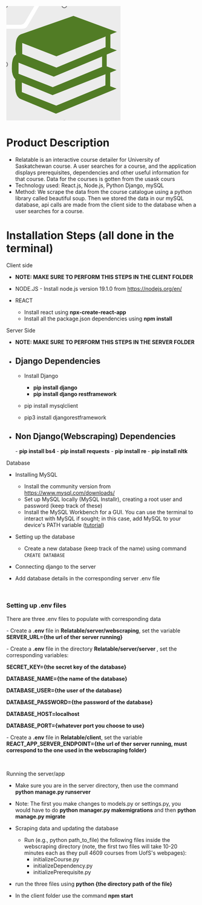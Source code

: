 ![alt text](relatable.png)

<h1> Product Description </h1>

- Relatable is an interactive course detailer for University of Saskatchewan course. A user searches for a course, and the application displays prerequisites, dependencies and other useful information for that course. Data for the courses is gotten from the usask cours
- Technology used: React.js, Node.js, Python Django, mySQL
- Method: We scrape the data from the course catalogue using a python library called beautiful soup. Then we stored the data in our mySQL database, api calls are made from the client side to the database when a user searches for a course.

<h1> Installation Steps (all done in the terminal) </h1>

Client side

- <b> NOTE: MAKE SURE TO PERFORM THIS STEPS IN THE CLIENT FOLDER </b>

- NODE.JS - Install node.js version 19.1.0 from https://nodejs.org/en/

- REACT
  - Install react using <b>npx-create-react-app</b>
  - Install all the package.json dependencies using <b>npm install</b>

Server Side

- <b> NOTE: MAKE SURE TO PERFORM THIS STEPS IN THE SERVER FOLDER </b>
- <h2> Django Dependencies </h2>

  - Install Django

    - <b> pip install django </b>
    - <b> pip install django restframework </b>

  - pip install mysqlclient
  - pip3 install djangorestframework

- <h2> Non Django(Webscraping) Dependencies </h2>
  - <b> pip install bs4 </b>
  - <b> pip install requests</b>
  - <b> pip install re </b>
  - <b> pip install nltk </b>

Database

- Installing MySQL

  - Install the community version from https://www.mysql.com/downloads/
  - Set up MySQL locally (MySQL Installr), creating a root user and password (keep track of these)
  - Install the MySQL Workbench for a GUI. You can use the terminal to interact with MySQL if sought; in this case, add MySQL to your device's PATH variable ([tutorial](https://dev.mysql.com/doc/mysql-windows-excerpt/5.7/en/mysql-installation-windows-path.html#:~:text=On%20the%20Windows%20desktop%2C%20right,System%20Variable%20dialogue%20should%20appear))

- Setting up the database

  - Create a new database (keep track of the name) using command `CREATE DATABASE`

- Connecting django to the server
- Add database details in the corresponding server .env file

</br>
<h3> Setting up .env files </h3>
  <p> There are three .env files to populate with corresponding data </p>
 <p> - Create a <b>.env</b> file in <b>Relatable/server/webscraping</b>, set the variable <b> SERVER_URL={the url of ther server running} </b> </p>
  - Create a <b>.env</b> file in the directory <b> Relatable/server/server </b>, set the corresponding variables:
    <p> <b> SECRET_KEY={the secret key of the database} </b> </p>
    <p><b> DATABASE_NAME={the name of the database} </b> </p>
    <p> <b> DATABASE_USER={the user of the database} </b> </p>
    <p> <b> DATABASE_PASSWORD={the password of the database} </b> </p>
    <p> <b> DATABASE_HOST=localhost </b> </p>
    <p> <b> DATABASE_PORT={whatever port you choose to use} </b> </p>
<p> </p>
 <p> - Create a <b>.env</b> file in <b> Relatable/client</b>, set the variable <b> REACT_APP_SERVER_ENDPOINT={the url of ther server running, must correspond to the one used in the webscraping folder} </b> </p>
</br>

Running the server/app

- Make sure you are in the server directory, then use the command <b> python manage.py runserver </b>

- Note: The first you make changes to models.py or settings.py, you would have to do <b> python manager.py makemigrations </b> and then <b> python manage.py migrate </b>

- Scraping data and updating the database
  - Run (e.g., python path_to_file) the following files inside the webscraping directory (note, the first two files will take 10-20 minutes each as they pull 4609 courses from UofS's webpages):
    - initializeCourse.py
    - initializeDependency.py
    - initializePrerequisite.py
- run the three files using <b>python {the directory path of the file}</b>

- In the client folder use the command <b>npm start </b>
